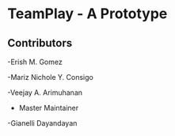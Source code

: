 # TeamPlay - A Prototype

## Contributors
-Erish M. Gomez

-Mariz Nichole Y. Consigo

-Veejay A. Arimuhanan

- Master Maintainer
  
-Gianelli Dayandayan
